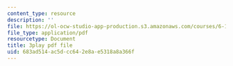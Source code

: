 ```yaml
---
content_type: resource
description: ''
file: https://ol-ocw-studio-app-production.s3.amazonaws.com/courses/6-189-multicore-programming-primer-january-iap-2007/683ad514ac5dcc642e8ae5318a8a366f_SR6dDuTbEwo.pdf
file_type: application/pdf
resourcetype: Document
title: 3play pdf file
uid: 683ad514-ac5d-cc64-2e8a-e5318a8a366f
---
```

